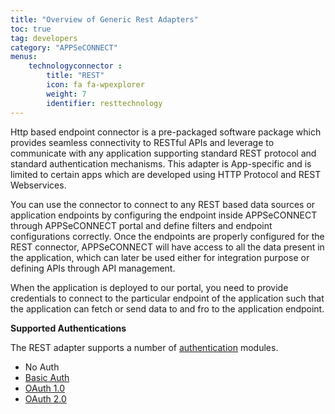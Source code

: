 ```yaml
---
title: "Overview of Generic Rest Adapters"
toc: true
tag: developers
category: "APPSeCONNECT"
menus: 
    technologyconnector :
        title: "REST"
        icon: fa fa-wpexplorer
        weight: 7
        identifier: resttechnology
---
```


Http based endpoint connector is a pre-packaged software package which provides seamless connectivity to RESTful APIs and leverage to communicate with any application 
supporting standard REST protocol and standard authentication mechanisms. This adapter is App-specific and is limited to certain apps which are developed using HTTP Protocol 
and REST Webservices. 

You can use the connector to connect to any REST based data sources or application endpoints by configuring the endpoint inside 
APPSeCONNECT through APPSeCONNECT portal and define filters and endpoint configurations correctly. Once the endpoints are properly 
configured for the REST connector, APPSeCONNECT will have access to all the data present in the application, which can later be used either 
for integration purpose or defining APIs through API management.

When the application is deployed to our portal, you need to provide credentials to connect to the particular endpoint of the 
application such that the application can fetch or send data to and fro to the application endpoint. 

**Supported Authentications**

The REST adapter supports a number of [authentication]() modules. 

- No Auth
- [Basic Auth]()
- [OAuth 1.0]()
- [OAuth 2.0]()